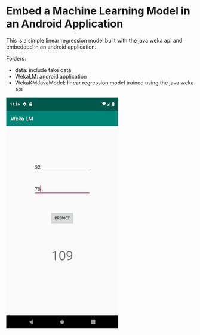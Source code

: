 # Embed a Machine Learning Model in an Android Application

This is a simple linear regression model built with the java weka api and embedded in an android application.

Folders:
- data: include fake data
- WekaLM: android application
- WekaKMJavaModel: linear regression model trained using the java weka api

<img src="Screenshot.png" align="middle" width="300">